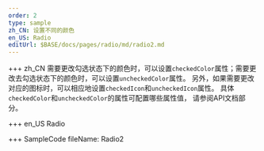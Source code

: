 ```yaml
--- 
order: 2
type: sample
zh_CN: 设置不同的颜色
en_US: Radio
editUrl: $BASE/docs/pages/radio/md/radio2.md
---
```


+++ zh_CN
需要更改勾选状态下的颜色时，可以设置<Code>checkedColor</Code>属性；需要更改去勾选状态下的颜色时，可以设置<Code>uncheckedColor</Code>属性。
   另外，如果需要更改对应的图标时，可以相应地设置<Code>checkedIcon</Code>和<Code>uncheckedIcon</Code>属性。
具体<Code>checkedColor</Code>和<Code>uncheckedColor</Code>的属性可配置哪些属性值， 请参阅API文档部分。

+++ en_US
Radio

+++ SampleCode
fileName: Radio2
